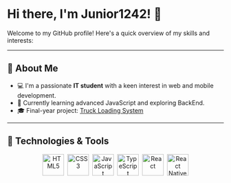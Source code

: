 # Hi there, I'm Junior1242! 👋

Welcome to my GitHub profile! Here's a quick overview of my skills and interests:

---
## 🌟 About Me

- 💻 I'm a passionate **IT student** with a keen interest in web and mobile development.
- 🌱 Currently learning advanced JavaScript and exploring BackEnd.
- 🎓 Final-year project: [Truck Loading System](#)

---
## 🔧 Technologies & Tools


<p align="center">
  <img src="https://cdn.jsdelivr.net/gh/devicons/devicon/icons/html5/html5-original.svg" title="HTML5" alt="HTML5" width="50" height="50"/>&nbsp;
  <img src="https://cdn.jsdelivr.net/gh/devicons/devicon/icons/css3/css3-original.svg" title="CSS3" alt="CSS3" width="50" height="50"/>&nbsp;
  <img src="https://cdn.jsdelivr.net/gh/devicons/devicon/icons/javascript/javascript-original.svg" title="JavaScript" alt="JavaScript" width="50" height="50"/>&nbsp;
  <img src="https://cdn.jsdelivr.net/gh/devicons/devicon/icons/typescript/typescript-original.svg" title="TypeScript" alt="TypeScript" width="50" height="50"/>&nbsp;
  <img src="https://cdn.jsdelivr.net/gh/devicons/devicon/icons/react/react-original.svg" title="React" alt="React" width="50" height="50"/>&nbsp;
  <img src="https://cdn.jsdelivr.net/gh/devicons/devicon/icons/react/react-original-wordmark.svg" title="React Native" alt="React Native" width="50" height="50"/>
</p>
